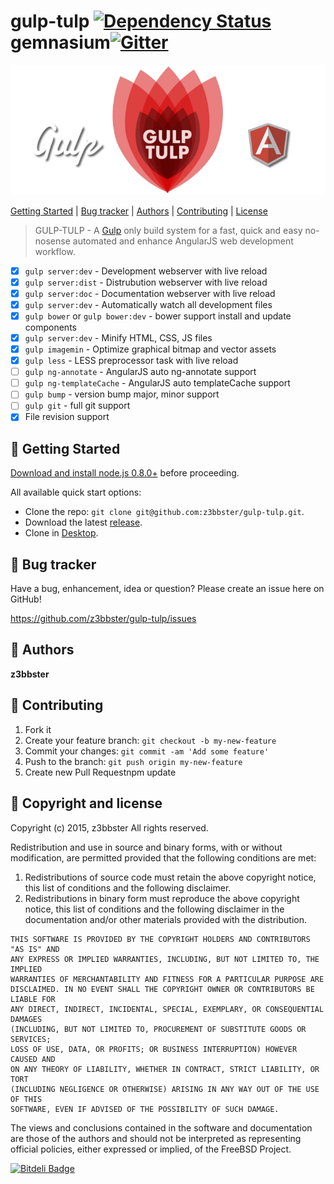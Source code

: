 # gulp-tulp [![Dependency Status](https://gemnasium.com/z3bbster/gulp-tulp.svg)](https://gemnasium.com/z3bbster/gulp-tulp) gemnasium[![Gitter](https://badges.gitter.im/Join%20Chat.svg)](https://gitter.im/z3bbster/voam?utm_source=badge&utm_medium=badge&utm_campaign=pr-badge)

![logo](app/assets/img/gt-github-logo.png)

[Getting Started](#Getting-Started) | [Bug tracker](#bug-tracker) | [Authors](#authors) | [Contributing](#contributing) | [License](#copyright-and-license)

> GULP-TULP - A [Gulp](http://gulpjs.com/) only build system for a fast, quick and easy no-nosense automated and enhance AngularJS web development workflow.

- [x] `gulp server:dev` - Development webserver with live reload
- [x] `gulp server:dist` - Distrubution webserver with live reload
- [x] `gulp server:doc` - Documentation webserver with live reload
- [x] `gulp server:dev` - Automatically watch all development files
- [x] `gulp bower` or `gulp bower:dev` -  bower support install and update components
- [x] `gulp server:dev` - Minify HTML, CSS, JS files
- [x] `gulp imagemin` - Optimize graphical bitmap and vector assets 
- [x] `gulp less` - LESS preprocessor task with live reload
- [ ] `gulp ng-annotate` - AngularJS auto ng-annotate support
- [ ] `gulp ng-templateCache` - AngularJS auto templateCache support
- [ ] `gulp bump` - version bump major, minor support
- [ ] `gulp git` - full git support
- [x] File revision support

## :wrench: Getting Started

[Download and install node.js 0.8.0+](http://nodejs.org/download/) before proceeding.

All available quick start options: 

+ Clone the repo: `git clone git@github.com:z3bbster/gulp-tulp.git`.
+ Download the latest [release](https://github.com/z3bbster/gulp-tulp/zipball/master).
+ Clone in [Desktop](github-windows://openRepo/https://github.com/z3bbster/gulp-tulp).


## :postbox: Bug tracker

Have a bug, enhancement, idea or question? Please create an issue here on GitHub!

https://github.com/z3bbster/gulp-tulp/issues

## :busts_in_silhouette: Authors

**z3bbster**

## :mega: Contributing

1. Fork it
2. Create your feature branch: `git checkout -b my-new-feature`
3. Commit your changes: `git commit -am 'Add some feature'`
4. Push to the branch: `git push origin my-new-feature`
5. Create new Pull Requestnpm update

## :hammer: Copyright and license

Copyright (c) 2015, z3bbster
All rights reserved.

Redistribution and use in source and binary forms, with or without
modification, are permitted provided that the following conditions are met:

1. Redistributions of source code must retain the above copyright notice, this
   list of conditions and the following disclaimer. 
2. Redistributions in binary form must reproduce the above copyright notice,
   this list of conditions and the following disclaimer in the documentation
   and/or other materials provided with the distribution.

```
THIS SOFTWARE IS PROVIDED BY THE COPYRIGHT HOLDERS AND CONTRIBUTORS "AS IS" AND
ANY EXPRESS OR IMPLIED WARRANTIES, INCLUDING, BUT NOT LIMITED TO, THE IMPLIED
WARRANTIES OF MERCHANTABILITY AND FITNESS FOR A PARTICULAR PURPOSE ARE
DISCLAIMED. IN NO EVENT SHALL THE COPYRIGHT OWNER OR CONTRIBUTORS BE LIABLE FOR
ANY DIRECT, INDIRECT, INCIDENTAL, SPECIAL, EXEMPLARY, OR CONSEQUENTIAL DAMAGES
(INCLUDING, BUT NOT LIMITED TO, PROCUREMENT OF SUBSTITUTE GOODS OR SERVICES;
LOSS OF USE, DATA, OR PROFITS; OR BUSINESS INTERRUPTION) HOWEVER CAUSED AND
ON ANY THEORY OF LIABILITY, WHETHER IN CONTRACT, STRICT LIABILITY, OR TORT
(INCLUDING NEGLIGENCE OR OTHERWISE) ARISING IN ANY WAY OUT OF THE USE OF THIS
SOFTWARE, EVEN IF ADVISED OF THE POSSIBILITY OF SUCH DAMAGE.
```

The views and conclusions contained in the software and documentation are those
of the authors and should not be interpreted as representing official policies, 
either expressed or implied, of the FreeBSD Project.

[![Bitdeli Badge](https://d2weczhvl823v0.cloudfront.net/z3bbster/gulp-tulp/trend.png)](https://bitdeli.com/free "Bitdeli Badge")